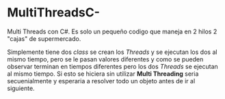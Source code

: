 # MultiThreadsC-
Multi Threads con C#. Es solo un pequeño codigo que maneja en 2 hilos 2 "cajas" de supermercado.

Simplemente tiene dos *class* se crean los *Threads* y se ejecutan los dos al mismo tiempo, pero se le pasan valores diferentes y como se pueden observar terminan en tiempos diferentes pero los dos *Threads* se ejecutan al mismo tiempo. Si esto se hiciera sin utilizar **Multi Threading** seria secuenialmente y esperaria a resolver todo un objeto antes de ir al siguiente.